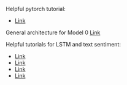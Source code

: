 Helpful pytorch tutorial:
- [Link](https://web.stanford.edu/class/cs224n/materials/CS224N_PyTorch_Tutorial.html)

General architecture for Model 0
[Link](https://excalidraw.com/#json=JYsaFMgglf6tQlC8FK8_P,Wc0tupSdrb_GmvGIJLD4hw)

Helpful tutorials for LSTM and text sentiment:
- [Link](https://towardsdatascience.com/sentiment-analysis-using-lstm-step-by-step-50d074f09948)
- [Link](https://github.com/lukysummer/Movie-Review-Sentiment-Analysis-LSTM-Pytorch/blob/master/sentiment_analysis_LSTM.py)
- [Link](https://medium.com/@martinpella/how-to-use-pre-trained-word-embeddings-in-pytorch-71ca59249f76)
- [Link](https://towardsdatascience.com/word2vec-with-pytorch-implementing-original-paper-2cd7040120b0)
